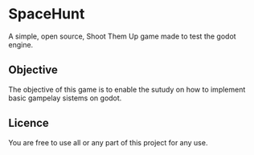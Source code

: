 # SpaceHunt
A simple, open source, Shoot Them Up game made to test the godot engine.

## Objective
The objective of this game is to enable the sutudy on how to implement basic 
gampelay sistems on godot. 

## Licence
You are free to use all or any part of this project for any use.
